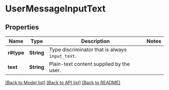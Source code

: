 # UserMessageInputText

## Properties

Name | Type | Description | Notes
------------ | ------------- | ------------- | -------------
**r#type** | **String** | Type discriminator that is always `input_text`. | 
**text** | **String** | Plain-text content supplied by the user. | 

[[Back to Model list]](../README.md#documentation-for-models) [[Back to API list]](../README.md#documentation-for-api-endpoints) [[Back to README]](../README.md)


